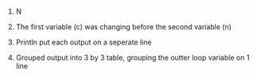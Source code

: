 
1. N

2. The first variable (c) was changing before the second variable (n)

3. Println put each output on a seperate line

4. Grouped output into 3 by 3 table, grouping the outter loop variable on 1 line
